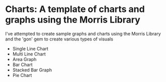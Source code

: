 # Charts: A template of charts and graphs using the Morris Library

I've attempted to create sample graphs and charts using the Morris Library and the 'gon' gem to
create various types of visuals

* Single Line Chart
* Multi Line Chart
* Area Graph
* Bar Chart
* Stacked Bar Graph
* Pie Chart
